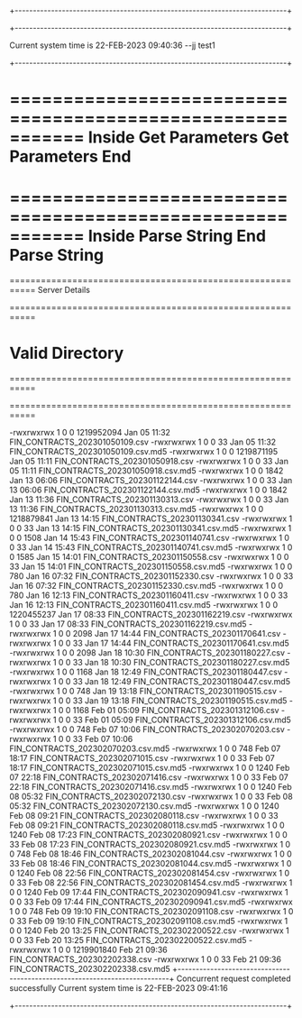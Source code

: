 +---------------------------------------------------------------------------+

+---------------------------------------------------------------------------+

Current system time is 22-FEB-2023 09:40:36
--jj test1

+---------------------------------------------------------------------------+

===========================================================
Inside Get Parameters 
Get Parameters End 
===========================================================
===========================================================
 Inside Parse String 
 End Parse String 
===========================================================
===========================================================
Server Details

===========================================================
 
Valid Directory
===========================================================

===========================================================
 
===========================================================



-rwxrwxrwx 1 0        0         1219952094 Jan 05 11:32 FIN_CONTRACTS_202301050109.csv
-rwxrwxrwx 1 0        0                 33 Jan 05 11:32 FIN_CONTRACTS_202301050109.csv.md5
-rwxrwxrwx 1 0        0         1219871195 Jan 05 11:11 FIN_CONTRACTS_202301050918.csv
-rwxrwxrwx 1 0        0                 33 Jan 05 11:11 FIN_CONTRACTS_202301050918.csv.md5
-rwxrwxrwx 1 0        0               1842 Jan 13 06:06 FIN_CONTRACTS_202301122144.csv
-rwxrwxrwx 1 0        0                 33 Jan 13 06:06 FIN_CONTRACTS_202301122144.csv.md5
-rwxrwxrwx 1 0        0               1842 Jan 13 11:36 FIN_CONTRACTS_202301130313.csv
-rwxrwxrwx 1 0        0                 33 Jan 13 11:36 FIN_CONTRACTS_202301130313.csv.md5
-rwxrwxrwx 1 0        0         1218879841 Jan 13 14:15 FIN_CONTRACTS_202301130341.csv
-rwxrwxrwx 1 0        0                 33 Jan 13 14:15 FIN_CONTRACTS_202301130341.csv.md5
-rwxrwxrwx 1 0        0               1508 Jan 14 15:43 FIN_CONTRACTS_202301140741.csv
-rwxrwxrwx 1 0        0                 33 Jan 14 15:43 FIN_CONTRACTS_202301140741.csv.md5
-rwxrwxrwx 1 0        0               1585 Jan 15 14:01 FIN_CONTRACTS_202301150558.csv
-rwxrwxrwx 1 0        0                 33 Jan 15 14:01 FIN_CONTRACTS_202301150558.csv.md5
-rwxrwxrwx 1 0        0                780 Jan 16 07:32 FIN_CONTRACTS_202301152330.csv
-rwxrwxrwx 1 0        0                 33 Jan 16 07:32 FIN_CONTRACTS_202301152330.csv.md5
-rwxrwxrwx 1 0        0                780 Jan 16 12:13 FIN_CONTRACTS_202301160411.csv
-rwxrwxrwx 1 0        0                 33 Jan 16 12:13 FIN_CONTRACTS_202301160411.csv.md5
-rwxrwxrwx 1 0        0         1220455237 Jan 17 08:33 FIN_CONTRACTS_202301162219.csv
-rwxrwxrwx 1 0        0                 33 Jan 17 08:33 FIN_CONTRACTS_202301162219.csv.md5
-rwxrwxrwx 1 0        0               2098 Jan 17 14:44 FIN_CONTRACTS_202301170641.csv
-rwxrwxrwx 1 0        0                 33 Jan 17 14:44 FIN_CONTRACTS_202301170641.csv.md5
-rwxrwxrwx 1 0        0               2098 Jan 18 10:30 FIN_CONTRACTS_202301180227.csv
-rwxrwxrwx 1 0        0                 33 Jan 18 10:30 FIN_CONTRACTS_202301180227.csv.md5
-rwxrwxrwx 1 0        0               1168 Jan 18 12:49 FIN_CONTRACTS_202301180447.csv
-rwxrwxrwx 1 0        0                 33 Jan 18 12:49 FIN_CONTRACTS_202301180447.csv.md5
-rwxrwxrwx 1 0        0                748 Jan 19 13:18 FIN_CONTRACTS_202301190515.csv
-rwxrwxrwx 1 0        0                 33 Jan 19 13:18 FIN_CONTRACTS_202301190515.csv.md5
-rwxrwxrwx 1 0        0               1168 Feb 01 05:09 FIN_CONTRACTS_202301312106.csv
-rwxrwxrwx 1 0        0                 33 Feb 01 05:09 FIN_CONTRACTS_202301312106.csv.md5
-rwxrwxrwx 1 0        0                748 Feb 07 10:06 FIN_CONTRACTS_202302070203.csv
-rwxrwxrwx 1 0        0                 33 Feb 07 10:06 FIN_CONTRACTS_202302070203.csv.md5
-rwxrwxrwx 1 0        0                748 Feb 07 18:17 FIN_CONTRACTS_202302071015.csv
-rwxrwxrwx 1 0        0                 33 Feb 07 18:17 FIN_CONTRACTS_202302071015.csv.md5
-rwxrwxrwx 1 0        0               1240 Feb 07 22:18 FIN_CONTRACTS_202302071416.csv
-rwxrwxrwx 1 0        0                 33 Feb 07 22:18 FIN_CONTRACTS_202302071416.csv.md5
-rwxrwxrwx 1 0        0               1240 Feb 08 05:32 FIN_CONTRACTS_202302072130.csv
-rwxrwxrwx 1 0        0                 33 Feb 08 05:32 FIN_CONTRACTS_202302072130.csv.md5
-rwxrwxrwx 1 0        0               1240 Feb 08 09:21 FIN_CONTRACTS_202302080118.csv
-rwxrwxrwx 1 0        0                 33 Feb 08 09:21 FIN_CONTRACTS_202302080118.csv.md5
-rwxrwxrwx 1 0        0               1240 Feb 08 17:23 FIN_CONTRACTS_202302080921.csv
-rwxrwxrwx 1 0        0                 33 Feb 08 17:23 FIN_CONTRACTS_202302080921.csv.md5
-rwxrwxrwx 1 0        0                748 Feb 08 18:46 FIN_CONTRACTS_202302081044.csv
-rwxrwxrwx 1 0        0                 33 Feb 08 18:46 FIN_CONTRACTS_202302081044.csv.md5
-rwxrwxrwx 1 0        0               1240 Feb 08 22:56 FIN_CONTRACTS_202302081454.csv
-rwxrwxrwx 1 0        0                 33 Feb 08 22:56 FIN_CONTRACTS_202302081454.csv.md5
-rwxrwxrwx 1 0        0               1240 Feb 09 17:44 FIN_CONTRACTS_202302090941.csv
-rwxrwxrwx 1 0        0                 33 Feb 09 17:44 FIN_CONTRACTS_202302090941.csv.md5
-rwxrwxrwx 1 0        0                748 Feb 09 19:10 FIN_CONTRACTS_202302091108.csv
-rwxrwxrwx 1 0        0                 33 Feb 09 19:10 FIN_CONTRACTS_202302091108.csv.md5
-rwxrwxrwx 1 0        0               1240 Feb 20 13:25 FIN_CONTRACTS_202302200522.csv
-rwxrwxrwx 1 0        0                 33 Feb 20 13:25 FIN_CONTRACTS_202302200522.csv.md5
-rwxrwxrwx 1 0        0         1219901840 Feb 21 09:36 FIN_CONTRACTS_202302202338.csv
-rwxrwxrwx 1 0        0                 33 Feb 21 09:36 FIN_CONTRACTS_202302202338.csv.md5
+---------------------------------------------------------------------------+
Concurrent request completed successfully
Current system time is 22-FEB-2023 09:41:16

+---------------------------------------------------------------------------+
